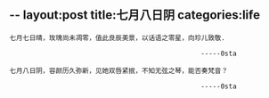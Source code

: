 --
layout:post
title:七月八日阴
categories:life
--

```
七月七日晴，玫瑰尚未凋零，值此良辰美景，以话语之零星，向珍儿致敬.

												-----0sta
```

```
七月八日阴，容颜历久弥新，见她双唇紧抿，不知无弦之琴，能否奏梵音？

												-----0sta
```